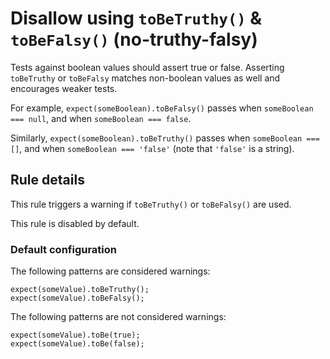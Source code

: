 Disallow using `toBeTruthy()` & `toBeFalsy()` (no-truthy-falsy)
===============================================================

Tests against boolean values should assert true or false. Asserting `toBeTruthy` or `toBeFalsy` matches non-boolean values as well and encourages weaker tests.

For example, `expect(someBoolean).toBeFalsy()` passes when `someBoolean === null`, and when `someBoolean === false`.

Similarly, `expect(someBoolean).toBeTruthy()` passes when `someBoolean === []`, and when `someBoolean === 'false'` (note that `'false'` is a string).

Rule details
------------

This rule triggers a warning if `toBeTruthy()` or `toBeFalsy()` are used.

This rule is disabled by default.

### Default configuration

The following patterns are considered warnings:

    expect(someValue).toBeTruthy();
    expect(someValue).toBeFalsy();

The following patterns are not considered warnings:

    expect(someValue).toBe(true);
    expect(someValue).toBe(false);
